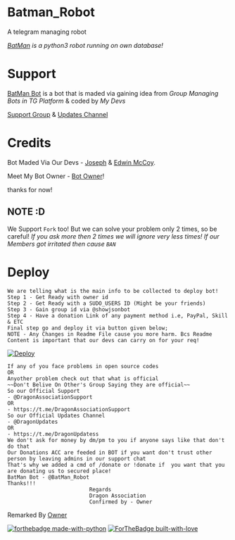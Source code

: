 # Batman_Robot
A telegram managing robot

*[BatMan](https://t.me/BatMan_Robot) is a python3 robot running on own database!*

# Support
 
[BatMan Bot](https://t.me/Batman_Robot) is a bot that is maded via gaining idea from *Group Managing Bots in TG Platform* & coded by *My Devs*

[Support Group](https://t.me/DragonAssociationSupport) & [Updates Channel](https://t.me/DragonUpdates)

# Credits

Bot Maded Via Our Devs - [Joseph](https://t.me/Joseph_Frank) & [Edwin McCoy](https://t.me/mccoyeddy).

Meet My Bot Owner - [Bot Owner](https://t.me/I_Am_An_PRINCES)!

thanks for now! 

## NOTE :D

We Support `Fork` too! But we can solve your problem only 2 times, so be careful!
*If you ask more then 2 times we will ignore very less times! If our Members got irritated then cause `BAN`*

# Deploy
```
We are telling what is the main info to be collected to deploy bot!
Step 1 - Get Ready with owner id
Step 2 - Get Ready with a SUDO_USERS ID (Might be your friends)
Step 3 - Gain group id via @showjsonbot
Step 4 - Have a donation Link of any payment method i.e, PayPal, Skill & ETC
Final step go and deploy it via button given below;
NOTE - Any Changes in Readme File cause you more harm. Bcs Readme Content is important that our devs can carry on for your req!
```
[![Deploy](https://www.herokucdn.com/deploy/button.svg)](https://heroku.com/deploy?template=https://github.com/MrBootsBoots/Batman_Robot.git)

```
If any of you face problems in open source codes 
OR
Anyother problem check out that what is official
~~Don't Belive On Other's Group Saying they are official~~
So our Official Support
- @DragonAssociationSupport
OR
- https://t.me/DragonAssociationSupport
So our Official Updates Channel
- @DragonUpdates
OR
- https://t.me/DragonUpdatess
We don't ask for money by dm/pm to you if anyone says like that don't do that
Our Donations ACC are feeded in BOT if you want don't trust other person by leaving admins in our support chat
That's why we added a cmd of /donate or !donate if  you want that you are donating us to secured place!
BatMan Bot - @BatMan_Robot
Thanks!!!
                          Regards
                          Dragon Association
                          Confirmed by - Owner
```

Remarked By [Owner](https://t.me/i_am_an_princes)

[![forthebadge made-with-python](http://ForTheBadge.com/images/badges/made-with-python.svg)](https://www.python.org/)
[![ForTheBadge built-with-love](http://ForTheBadge.com/images/badges/built-with-love.svg)](https://GitHub.com/Skuzzy_xD/)</br>
